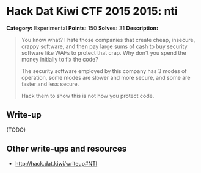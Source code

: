 # Hack Dat Kiwi CTF 2015 2015: nti

**Category:** Experimental
**Points:** 150
**Solves:** 31
**Description:**

> You know what? I hate those companies that create cheap, insecure, crappy software, and then pay large sums of cash to buy security software like WAFs to protect that crap. Why don't you spend the money initially to fix the code?
> 
> 
> The security software employed by this company has 3 modes of operation, some modes are slower and more secure, and some are faster and less secure.
> 
> Hack them to show this is not how you protect code.


## Write-up

(TODO)

## Other write-ups and resources

* <http://hack.dat.kiwi/writeup#NTI>

